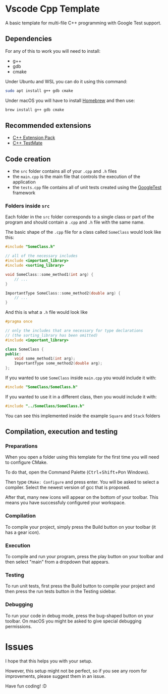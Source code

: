 # Vscode Cpp Template

A basic template for multi-file C++ programming with Google Test support.

## Dependencies

For any of this to work you will need to install:

-   g++
-   gdb
-   cmake

Under Ubuntu and WSL you can do it using this command:

```bash
sudo apt install g++ gdb cmake
```

Under macOS you will have to install [Homebrew](https://brew.sh/) and then use:

```bash
brew install g++ gdb cmake
```

## Recommended extensions

-   [C++ Extension Pack](https://marketplace.visualstudio.com/items?itemName=ms-vscode.cpptools-extension-pack)
-   [C++ TestMate](https://marketplace.visualstudio.com/items?itemName=matepek.vscode-catch2-test-adapter)

## Code creation

-   the `src` folder contains all of your `.cpp` and `.h` files
-   the `main.cpp` is the main file that controls the execution of the application
-   the `tests.cpp` file contains all of unit tests created using the [GoogleTest](https://google.github.io/googletest/) framework

### Folders inside `src`

Each folder in the `src` folder corresponds to a single class or part of the program and should contain a `.cpp` and `.h` file with the same name.

The basic shape of the `.cpp` file for a class called `SomeClass` would look like this:

```cpp
#include "SomeClass.h"

// all of the necessary includes
#include <important_library>
#include <sorting_library>

void SomeClass::some_method1(int arg) {
    // ...
}

ImportantType SomeClass::some_method2(double arg) {
    // ...
}
```

And this is what a `.h` file would look like

```cpp
#pragma once

// only the includes that are necessary for type declarations
// (the sorting_library has been omitted)
#include <important_library>

class SomeClass {
public:
    void some_method1(int arg);
    ImportantType some_method2(double arg);
};
```

If you wanted to use `SomeClass` inside `main.cpp` you would include it with:

```cpp
#include "SomeClass/SomeClass.h"
```

If you wanted to use it in a different class, then you would include it with:

```cpp
#include "../SomeClass/SomeClass.h"
```

You can see this implemented inside the example `Square` and `Stack` folders

## Compilation, execution and testing

### Preparations

When you open a folder using this template for the first time you will need to configure CMake.

To do that, open the Command Palette (<kbd>Ctrl</kbd>+<kbd>Shift</kbd>+<kbd>P</kbd>on Windows).

Then type `CMake: Configure` and press enter. You will be asked to select a compiler. Select the newest version of gcc that is proposed.

After that, many new icons will appear on the bottom of your toolbar. This means you have successfuly configured your workspace.

### Compilation

To compile your project, simply press the Build button on your toolbar (it has a gear icon).

### Execution

To compile and run your program, press the play button on your toolbar and then select "main" from a dropdown that appears.

### Testing

To run unit tests, first press the Build button to compile your project and then press the run tests button in the Testing sidebar.

### Debugging

To run your code in debug mode, press the bug-shaped button on your toolbar. On macOS you might be asked to give special debugging permissions.

# Issues

I hope that this helps you with your setup.

However, this setup might not be perfect, so if you see any room for improvements, please suggest them in an issue.

Have fun coding! :D
